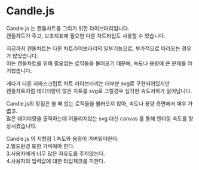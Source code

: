 # Candle.js
<p>
Candle.js 는 캔들차트를 그리기 위한 라이브러리입니다.<br/>
캔들차트가 주고, 보조지표에 필요한 다른 차트타입도 사용할 수 있습니다.
</p>
<p>
지금까지 캔들차트는 다른 차트라이브러리의 일부기능으로, 부가적으로 따라오는 경우가 많았습니다.<br/>
이는 캔들차트를 위해 필요없는 로직들을 불러오기 때문에, 속도나 용량에 큰 문제를 야기했습니다.
</p>
<p>
게다가 다른 자바스크립트 차트 라이브러리는 대부분 svg로 구현되어있지만<br/>
캔들차트처럼 데이터량이 많은 차트를 svg로 그릴경우 심각한 속도저하가 일어납니다.
</p>
<p>
Candle.js의 장점은
쓸 때 없는 로직들을 불러오지 않아, 속도나 용량 측면에서 매우 가볍고.<br/>
많은 데이터량을 출력하는데 어울리지않는  svg 대신 canvas 를 통해 렌더링 속도를 향상시켰습니다.
</p>
<p>
Candle.js 의 지향점
  1.속도와 용량이 가벼워야한다.<br/>
  2.빌드환경 또한 가벼워야 한다.<br/>
  3.사용자에게 너무 많은 자유도를 주지않는다.<br/>
  4.사용자의 입력값에 대한 타입체크를 피한다.
</p>
